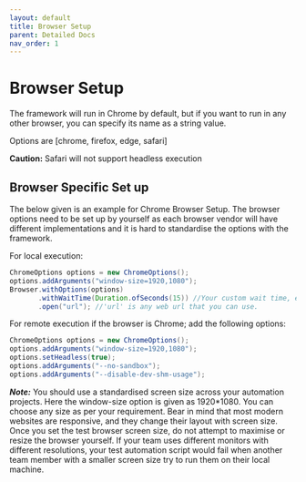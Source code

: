 ```yaml
---
layout: default
title: Browser Setup
parent: Detailed Docs
nav_order: 1
---
```


# Browser Setup

The framework will run in Chrome by default, but if you want to run in any other browser, you can specify its name as a string value.

Options are [chrome, firefox, edge, safari]
 
**<span class='text-red-000'>Caution:</span>** 
Safari will not support headless execution

## Browser Specific Set up
The below given is an example for Chrome Browser Setup. The browser options need to be set up by yourself as each browser vendor will have different implementations and it is hard to standardise the options with the framework. 
 
For local execution: 
```java
ChromeOptions options = new ChromeOptions();
options.addArguments("window-size=1920,1080"); 
Browser.withOptions(options)
       .withWaitTime(Duration.ofSeconds(15)) //Your custom wait time, else the default wait time of 5 seconds applies
       .open("url"); //'url' is any web url that you can use. 
```


For remote execution if the browser is Chrome; add the following options:
```java
ChromeOptions options = new ChromeOptions();
options.addArguments("window-size=1920,1080");
options.setHeadless(true);
options.addArguments("--no-sandbox");
options.addArguments("--disable-dev-shm-usage");
```

***Note:*** You should use a standardised screen size across your automation projects. Here the window-size option is given as 1920*1080. You can choose any size as per your requirement. Bear in mind that most modern websites are responsive, and they change their layout with screen size. Once you set the test browser screen size, do not attempt to maximise or resize the browser yourself. If your team uses different monitors with different resolutions, your test automation script would fail when another team member with a smaller screen size try to run them on their local machine.
